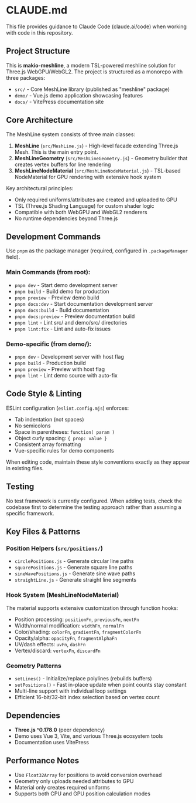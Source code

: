 # CLAUDE.md

This file provides guidance to Claude Code (claude.ai/code) when working with code in this repository.

## Project Structure

This is **makio-meshline**, a modern TSL-powered meshline solution for Three.js WebGPU/WebGL2. The project is structured as a monorepo with three packages:

- `src/` - Core MeshLine library (published as "meshline" package)
- `demo/` - Vue.js demo application showcasing features  
- `docs/` - VitePress documentation site

## Core Architecture

The MeshLine system consists of three main classes:

1. **MeshLine** (`src/MeshLine.js`) - High-level facade extending Three.js Mesh. This is the main entry point.
2. **MeshLineGeometry** (`src/MeshLineGeometry.js`) - Geometry builder that creates vertex buffers for line rendering
3. **MeshLineNodeMaterial** (`src/MeshLineNodeMaterial.js`) - TSL-based NodeMaterial for GPU rendering with extensive hook system

Key architectural principles:
- Only required uniforms/attributes are created and uploaded to GPU
- TSL (Three.js Shading Language) for custom shader logic
- Compatible with both WebGPU and WebGL2 renderers
- No runtime dependencies beyond Three.js

## Development Commands

Use `pnpm` as the package manager (required, configured in `.packageManager` field).

### Main Commands (from root):
- `pnpm dev` - Start demo development server  
- `pnpm build` - Build demo for production
- `pnpm preview` - Preview demo build
- `pnpm docs:dev` - Start documentation development server
- `pnpm docs:build` - Build documentation
- `pnpm docs:preview` - Preview documentation build
- `pnpm lint` - Lint src/ and demo/src/ directories
- `pnpm lint:fix` - Lint and auto-fix issues

### Demo-specific (from demo/):
- `pnpm dev` - Development server with host flag
- `pnpm build` - Production build
- `pnpm preview` - Preview with host flag
- `pnpm lint` - Lint demo source with auto-fix

## Code Style & Linting

ESLint configuration (`eslint.config.mjs`) enforces:
- Tab indentation (not spaces)
- No semicolons 
- Space in parentheses: `function( param )`
- Object curly spacing: `{ prop: value }`
- Consistent array formatting
- Vue-specific rules for demo components

When editing code, maintain these style conventions exactly as they appear in existing files.

## Testing

No test framework is currently configured. When adding tests, check the codebase first to determine the testing approach rather than assuming a specific framework.

## Key Files & Patterns

### Position Helpers (`src/positions/`)
- `circlePositions.js` - Generate circular line paths
- `squarePositions.js` - Generate square line paths  
- `sineWavePositions.js` - Generate sine wave paths
- `straightLine.js` - Generate straight line segments

### Hook System (MeshLineNodeMaterial)
The material supports extensive customization through function hooks:
- Position processing: `positionFn`, `previousFn`, `nextFn`
- Width/normal modification: `widthFn`, `normalFn` 
- Color/shading: `colorFn`, `gradientFn`, `fragmentColorFn`
- Opacity/alpha: `opacityFn`, `fragmentAlphaFn`
- UV/dash effects: `uvFn`, `dashFn`
- Vertex/discard: `vertexFn`, `discardFn`

### Geometry Patterns
- `setLines()` - Initialize/replace polylines (rebuilds buffers)
- `setPositions()` - Fast in-place update when point counts stay constant
- Multi-line support with individual loop settings
- Efficient 16-bit/32-bit index selection based on vertex count

## Dependencies

- **Three.js ^0.178.0** (peer dependency)
- Demo uses Vue 3, Vite, and various Three.js ecosystem tools
- Documentation uses VitePress

## Performance Notes

- Use `Float32Array` for positions to avoid conversion overhead
- Geometry only uploads needed attributes to GPU
- Material only creates required uniforms
- Supports both CPU and GPU position calculation modes